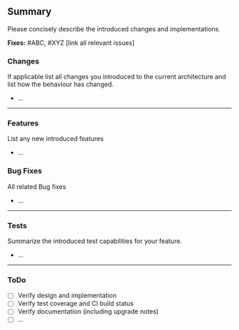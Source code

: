 <!--
If possible fill in all headings that are necessary for your request 

Please label your request accordingly
-->

## Summary

Please concisely describe the introduced changes and implementations.

**Fixes:** #ABC, #XYZ [link all relevant issues]

### Changes

If applicable list all changes you introduced to the current architecture and list how the behaviour has changed.

* ...

---

### Features

List any new introduced features

* ...

### Bug Fixes

All related Bug fixes

* ...

---

### Tests

Summarize the introduced test capabilities for your feature.

* ...

---

### ToDo

<!-- For WIP PR add meanigful todos -->

- [ ] Verify design and implementation
- [ ] Verify test coverage and CI build status
- [ ] Verify documentation (including upgrade notes)
- [ ] ...